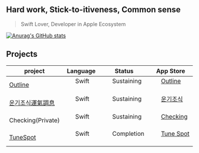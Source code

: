 ## Hard work, Stick-to-itiveness, Common sense

> Swift Lover, Developer in Apple Ecosystem
  
[![Anurag's GitHub stats](https://github-readme-stats.vercel.app/api?username=moonkey48)](https://github.com/anuraghazra/github-readme-stats)

## Projects

|project|Language|Status|App Store|
| --------------------------------------- | ------------------------------------- | ------------------------------------- | ------------------------------------- |
|[Outline](https://github.com/BostonGosari/Outline)| &nbsp; &nbsp; &nbsp; Swift &nbsp; &nbsp; &nbsp; | &nbsp; &nbsp; &nbsp; Sustaining &nbsp; &nbsp; &nbsp; | &nbsp; &nbsp; &nbsp; [Outline](https://apps.apple.com/kr/app/outline-%EC%95%84%EC%9B%83%EB%9D%BC%EC%9D%B8-gps-art-%EC%95%B1/id6471041315) &nbsp; &nbsp; &nbsp; |
|[운기조식運氣調息](https://github.com/moonkey48/WuxiaMeditation)| &nbsp; &nbsp; &nbsp; Swift &nbsp; &nbsp; &nbsp; | &nbsp; &nbsp; &nbsp; Sustaining &nbsp; &nbsp; &nbsp; | &nbsp; &nbsp; &nbsp; [운기조식](https://apps.apple.com/kr/app/%EC%9A%B4%EA%B8%B0%EC%A1%B0%EC%8B%9D/id6504757296) &nbsp; &nbsp; &nbsp; |
|Checking(Private)| &nbsp; &nbsp; &nbsp; Swift &nbsp; &nbsp; &nbsp; | &nbsp; &nbsp; &nbsp; Sustaining &nbsp; &nbsp; &nbsp; | &nbsp; &nbsp; &nbsp; [Checking](https://apps.apple.com/kr/app/check-ing/id6445873342) &nbsp; &nbsp; &nbsp; |
|[TuneSpot](https://github.com/moonkey48/MC3-Team11-BeyondThe3F)| &nbsp; &nbsp; &nbsp; Swift &nbsp; &nbsp; &nbsp; | &nbsp; &nbsp; &nbsp; Completion &nbsp; &nbsp; &nbsp; | &nbsp; &nbsp; &nbsp; [Tune Spot](https://apps.apple.com/kr/app/tune-spot/id6455374106) &nbsp; &nbsp; &nbsp; |

